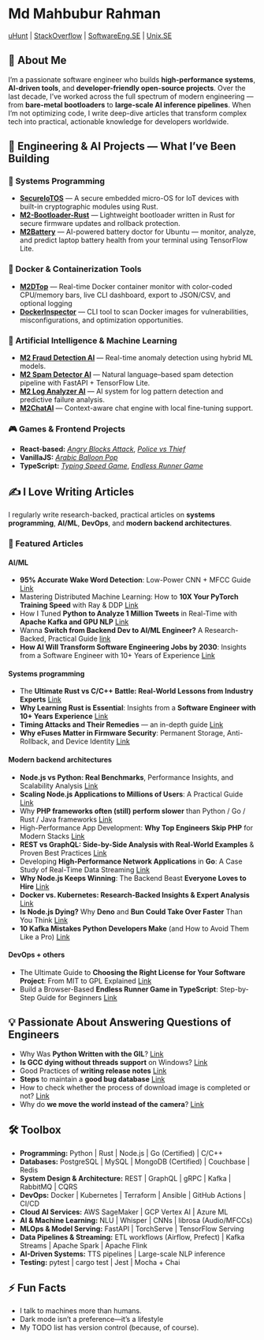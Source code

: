 # Md Mahbubur Rahman  


[uHunt](https://uhunt.onlinejudge.org/id/33572)  | [StackOverflow](https://stackoverflow.com/users/1599736/md-mahbubur-rahman) | [SoftwareEng.SE](https://softwareengineering.stackexchange.com/users/63715/md-mahbubur-rahman) | [Unix.SE](https://unix.stackexchange.com/users/23069/md-mahbubur-rahman) 

## 🚀 About Me  
I’m a passionate software engineer who builds **high-performance systems**, **AI-driven tools**, and **developer-friendly open-source projects**. Over the last decade, I’ve worked across the full spectrum of modern engineering — from **bare-metal bootloaders** to **large-scale AI inference pipelines**.  When I’m not optimizing code, I write deep-dive articles that transform complex tech into practical, actionable knowledge for developers worldwide.


## 🧠 Engineering & AI Projects — What I’ve Been Building

### 🧩 Systems Programming  
- [**SecureIoTOS**](https://github.com/m-a-h-b-u-b/SecureIoTOS) — A secure embedded micro-OS for IoT devices with built-in cryptographic modules using Rust.   
- [**M2-Bootloader-Rust**](https://github.com/m-a-h-b-u-b/M2-Bootloader-Rust) — Lightweight bootloader written in Rust for secure firmware updates and rollback protection.  
- [**M2Battery**](https://m-a-h-b-u-b.github.io/m2battery/) — AI-powered battery doctor for Ubuntu — monitor, analyze, and predict laptop battery health from your terminal using TensorFlow Lite. 

### 🐳 Docker & Containerization Tools  
- [**M2DTop**](https://github.com/m-a-h-b-u-b/m2dtop) — Real-time Docker container monitor with color-coded CPU/memory bars, live CLI dashboard, export to JSON/CSV, and optional logging  
- [**DockerInspector**](https://github.com/m-a-h-b-u-b/dockerinspector) — CLI tool to scan Docker images for vulnerabilities, misconfigurations, and optimization opportunities. 
  
### 🤖 Artificial Intelligence & Machine Learning  
- [**M2 Fraud Detection AI**](https://github.com/m-a-h-b-u-b/M2-Fraud-Detection-AI) — Real-time anomaly detection using hybrid ML models.  
- [**M2 Spam Detector AI**](https://github.com/m-a-h-b-u-b/M2-Spam-Detector-AI) — Natural language–based spam detection pipeline with FastAPI + TensorFlow Lite.  
- [**M2 Log Analyzer AI**](https://github.com/m-a-h-b-u-b/M2-Log-Analyzer-AI) — AI system for log pattern detection and predictive failure analysis.  
- [**M2ChatAI**](https://github.com/m-a-h-b-u-b/M2ChatAI) — Context-aware chat engine with local fine-tuning support.  

### 🎮 Games & Frontend Projects  
- **React-based:** [*Angry Blocks Attack*](https://m-a-h-b-u-b.github.io/angry-blocks-attack), [*Police vs Thief*](https://m-a-h-b-u-b.github.io/police-vs-thief-game-reactjs)  
- **VanillaJS:** [*Arabic Balloon Pop*](https://m-a-h-b-u-b.github.io/arabic-balloon-pop)  
- **TypeScript:** [*Typing Speed Game*](https://m-a-h-b-u-b.github.io/typing-speed-game/), [*Endless Runner Game*](https://m-a-h-b-u-b.github.io/endless-runner-game/)   


## ✍️ I Love Writing Articles  

I regularly write research-backed, practical articles on **systems programming**, **AI/ML**, **DevOps**, and **modern backend architectures**.

### 🧭 Featured Articles

#### AI/ML
- **95% Accurate Wake Word Detection**: Low-Power CNN + MFCC Guide [Link](https://dev.to/m-a-h-b-u-b/95-accurate-wake-word-detection-low-power-cnn-mfcc-guide-3377)
- Mastering Distributed Machine Learning: How to **10X Your PyTorch Training Speed** with Ray & DDP [Link](https://dev.to/m-a-h-b-u-b/mastering-distributed-machine-learning-how-to-10x-your-pytorch-training-speed-with-ray-ddp-5hgg)
- How I Tuned **Python to Analyze 1 Million Tweets** in Real-Time with **Apache Kafka and GPU NLP** [Link](https://dev.to/m-a-h-b-u-b/how-i-tuned-python-to-analyze-1-million-tweets-in-real-time-with-apache-kafka-and-gpu-nlp-31a8)
- Wanna **Switch from Backend Dev to AI/ML Engineer?** A Research-Backed, Practical Guide [link](https://dev.to/m-a-h-b-u-b/wanna-switch-from-backend-dev-to-aiml-engineer-a-research-backed-practical-guide-2pnh)
- **How AI Will Transform Software Engineering Jobs by 2030**: Insights from a Software Engineer with 10+ Years of Experience [Link](https://dev.to/m-a-h-b-u-b/how-ai-will-transform-software-engineering-jobs-by-2030-insights-from-a-software-engineer-with-10-2jh2)

#### Systems programming
- The **Ultimate Rust vs C/C++ Battle: Real-World Lessons from Industry Experts** [Link](https://dev.to/m-a-h-b-u-b/the-ultimate-rust-vs-cc-battle-real-world-lessons-from-industry-experts-4pf4)
- **Why Learning Rust is Essential**: Insights from a **Software Engineer with 10+ Years Experience**  [Link](https://dev.to/m-a-h-b-u-b/why-learning-rust-is-essential-insights-from-a-software-engineer-with-10-years-experience-16fg)
- **Timing Attacks and Their Remedies** — an in-depth guide [Link](https://dev.to/m-a-h-b-u-b/timing-attacks-and-their-remedies-an-in-depth-guide-2j4)
- **Why eFuses Matter in Firmware Security**: Permanent Storage, Anti-Rollback, and Device Identity [Link](https://dev.to/m-a-h-b-u-b/why-efuses-matter-in-firmware-security-permanent-storage-anti-rollback-and-device-identity-4fon)

#### Modern backend architectures
- **Node.js vs Python: Real Benchmarks**, Performance Insights, and Scalability Analysis [Link](https://dev.to/m-a-h-b-u-b/nodejs-vs-python-real-benchmarks-performance-insights-and-scalability-analysis-4dm5)
- **Scaling Node.js Applications to Millions of Users**: A Practical Guide [Link](https://dev.to/m-a-h-b-u-b/scaling-nodejs-applications-to-millions-of-users-a-practical-guide-3mpm)
- Why **PHP frameworks often (still) perform slower** than Python / Go / Rust / Java frameworks [Link](https://dev.to/m-a-h-b-u-b/why-php-frameworks-often-still-perform-slower-than-python-go-rust-java-frameworks-4457)
- High-Performance App Development: **Why Top Engineers Skip PHP** for Modern Stacks [Link](https://dev.to/m-a-h-b-u-b/high-performance-app-development-why-top-engineers-skip-php-for-modern-stacks-259a)
- **REST vs GraphQL: Side-by-Side Analysis with Real-World Examples** & Proven Best Practices [Link](https://dev.to/m-a-h-b-u-b/rest-vs-graphql-side-by-side-analysis-with-real-world-examples-proven-best-practices-47i3)
- Developing **High-Performance Network Applications** in **Go**: A Case Study of Real-Time Data Streaming [Link](https://dev.to/m-a-h-b-u-b/developing-high-performance-network-applications-in-go-a-case-study-of-real-time-data-streaming-2b77) 
- **Why Node.js Keeps Winning**: The Backend Beast **Everyone Loves to Hire** [Link](https://dev.to/m-a-h-b-u-b/why-nodejs-keeps-winning-the-backend-beast-everyone-loves-to-hire-3cip)
- **Docker vs. Kubernetes: Research-Backed Insights & Expert Analysis** [Link](https://dev.to/m-a-h-b-u-b/docker-vs-kubernetes-research-backed-insights-expert-analysis-fjd)
- **Is Node.js Dying?** Why **Deno** and **Bun** **Could Take Over Faster** Than You Think [Link](https://dev.to/m-a-h-b-u-b/is-nodejs-dying-why-deno-and-bun-could-take-over-faster-than-you-think-3mp)
- **10 Kafka Mistakes Python Developers Make** (and How to Avoid Them Like a Pro) [Link](https://dev.to/m-a-h-b-u-b/10-kafka-mistakes-python-developers-make-and-how-to-avoid-them-like-a-pro-55cl)

#### DevOps + others 
- The Ultimate Guide to **Choosing the Right License for Your Software Project**: From MIT to GPL Explained [Link](https://dev.to/m-a-h-b-u-b/the-ultimate-guide-to-choosing-the-right-license-for-your-software-project-from-mit-to-gpl-h9e)
- Build a Browser-Based **Endless Runner Game in TypeScript**: Step-by-Step Guide for Beginners [Link](https://dev.to/m-a-h-b-u-b/build-a-browser-based-endless-runner-game-in-typescript-step-by-step-guide-for-beginners-4k4n) 

## 💡 Passionate About Answering Questions of Engineers  
- Why Was **Python Written with the GIL**? [Link](https://softwareengineering.stackexchange.com/questions/186889/why-was-python-written-with-the-gil/186909#186909)
- **Is GCC dying without threads support** on Windows? [Link](https://softwareengineering.stackexchange.com/questions/195639/is-gcc-dying-without-threads-support-on-windows/195731#195731)
- Good Practices of **writing release notes** [Link](https://softwareengineering.stackexchange.com/questions/167578/good-practices-of-writing-release-notes/167579#167579)
- **Steps** to maintain a **good bug database** [Link](https://softwareengineering.stackexchange.com/questions/167726/steps-to-maintain-a-good-bug-database/167728#167728)
- How to check whether the process of download image is completed or not? [Link](https://stackoverflow.com/questions/13965294/how-to-check-whether-the-process-of-download-image-is-completed-or-not/13965460#13965460)
- Why do **we move the world instead of the camera**? [Link](https://gamedev.stackexchange.com/questions/40741/why-do-we-move-the-world-instead-of-the-camera/40746#40746)

## 🛠️ Toolbox

- **Programming:** Python |  Rust | Node.js | Go (Certified) | C/C++ 
- **Databases:**  PostgreSQL |  MySQL |  MongoDB (Certified) |  Couchbase |  Redis  
- **System Design & Architecture:**  REST |  GraphQL | gRPC |  Kafka |  RabbitMQ |  CQRS  
- **DevOps:**  Docker |  Kubernetes |  Terraform |  Ansible |  GitHub Actions |  CI/CD  
- **Cloud AI Services:**  AWS SageMaker | GCP Vertex AI | Azure ML  
- **AI & Machine Learning:**  NLU | Whisper | CNNs | librosa (Audio/MFCCs)  
- **MLOps & Model Serving:**  FastAPI |  TorchServe |  TensorFlow Serving  
- **Data Pipelines & Streaming:** ETL workflows (Airflow, Prefect) |  Kafka Streams |  Apache Spark |  Apache Flink  
- **AI-Driven Systems:** TTS pipelines | Large-scale NLP inference  
- **Testing:**  pytest | cargo test | Jest | Mocha + Chai  

## ⚡ Fun Facts
- I talk to machines more than humans.  
- Dark mode isn’t a preference—it’s a lifestyle   
- My TODO list has version control (because, of course).    

